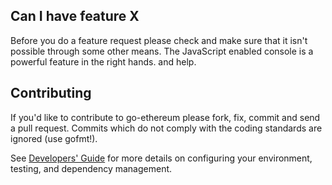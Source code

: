 ## Can I have feature X

Before you do a feature request please check and make sure that it isn't possible
through some other means. The JavaScript enabled console is a powerful feature
in the right hands.
and help.

## Contributing

If you'd like to contribute to go-ethereum please fork, fix, commit and
send a pull request. Commits which do not comply with the coding standards
are ignored (use gofmt!).

See [Developers' Guide](https://github.com/ethereum/go-ethereum/wiki/Developers'-Guide)
for more details on configuring your environment, testing, and
dependency management.
